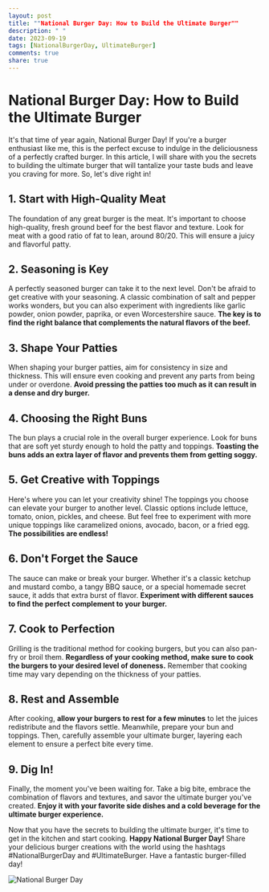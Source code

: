 ```yaml
---
layout: post
title: ""National Burger Day: How to Build the Ultimate Burger""
description: " "
date: 2023-09-19
tags: [NationalBurgerDay, UltimateBurger]
comments: true
share: true
---
```


# National Burger Day: How to Build the Ultimate Burger

It's that time of year again, National Burger Day! If you're a burger enthusiast like me, this is the perfect excuse to indulge in the deliciousness of a perfectly crafted burger. In this article, I will share with you the secrets to building the ultimate burger that will tantalize your taste buds and leave you craving for more. So, let's dive right in!

## 1. Start with High-Quality Meat

The foundation of any great burger is the meat. It's important to choose high-quality, fresh ground beef for the best flavor and texture. Look for meat with a good ratio of fat to lean, around 80/20. This will ensure a juicy and flavorful patty.

## 2. Seasoning is Key

A perfectly seasoned burger can take it to the next level. Don't be afraid to get creative with your seasoning. A classic combination of salt and pepper works wonders, but you can also experiment with ingredients like garlic powder, onion powder, paprika, or even Worcestershire sauce. **The key is to find the right balance that complements the natural flavors of the beef.**

## 3. Shape Your Patties

When shaping your burger patties, aim for consistency in size and thickness. This will ensure even cooking and prevent any parts from being under or overdone. **Avoid pressing the patties too much as it can result in a dense and dry burger.**

## 4. Choosing the Right Buns

The bun plays a crucial role in the overall burger experience. Look for buns that are soft yet sturdy enough to hold the patty and toppings. **Toasting the buns adds an extra layer of flavor and prevents them from getting soggy.**

## 5. Get Creative with Toppings

Here's where you can let your creativity shine! The toppings you choose can elevate your burger to another level. Classic options include lettuce, tomato, onion, pickles, and cheese. But feel free to experiment with more unique toppings like caramelized onions, avocado, bacon, or a fried egg. **The possibilities are endless!**

## 6. Don't Forget the Sauce

The sauce can make or break your burger. Whether it's a classic ketchup and mustard combo, a tangy BBQ sauce, or a special homemade secret sauce, it adds that extra burst of flavor. **Experiment with different sauces to find the perfect complement to your burger.**

## 7. Cook to Perfection

Grilling is the traditional method for cooking burgers, but you can also pan-fry or broil them. **Regardless of your cooking method, make sure to cook the burgers to your desired level of doneness.** Remember that cooking time may vary depending on the thickness of your patties.

## 8. Rest and Assemble

After cooking, **allow your burgers to rest for a few minutes** to let the juices redistribute and the flavors settle. Meanwhile, prepare your bun and toppings. Then, carefully assemble your ultimate burger, layering each element to ensure a perfect bite every time.

## 9. Dig In!

Finally, the moment you've been waiting for. Take a big bite, embrace the combination of flavors and textures, and savor the ultimate burger you've created. **Enjoy it with your favorite side dishes and a cold beverage for the ultimate burger experience.**

Now that you have the secrets to building the ultimate burger, it's time to get in the kitchen and start cooking. **Happy National Burger Day!** Share your delicious burger creations with the world using the hashtags #NationalBurgerDay and #UltimateBurger. Have a fantastic burger-filled day!

![National Burger Day](https://source.unsplash.com/1600x900/?burger,food)